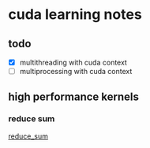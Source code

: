 # cuda learning notes

## todo
- [x] multithreading with cuda context
- [ ] multiprocessing with cuda context

## high performance kernels

### reduce sum

[reduce_sum](./reduce_sum)


